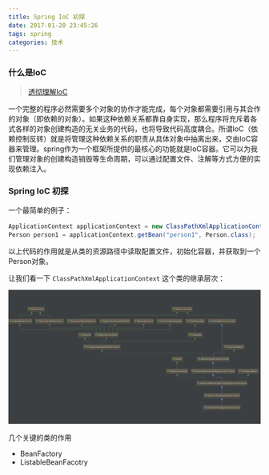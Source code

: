 ```yaml
---
title: Spring IoC 初探
date: 2017-01-20 23:45:26
tags: spring
categories: 技术
---
```


### 什么是IoC

> [透彻理解IoC](http://stamen.iteye.com/blog/1489223/)

一个完整的程序必然需要多个对象的协作才能完成，每个对象都需要引用与其合作的对象（即依赖的对象）。如果这种依赖关系都靠自身实现，那么程序将充斥着各式各样的对象创建构造的无关业务的代码，也将导致代码高度耦合。所谓IoC（依赖控制反转）就是将管理这种依赖关系的职责从具体对象中抽离出来，交由IoC容器来管理。spring作为一个框架所提供的最核心的功能就是IoC容器。它可以为我们管理对象的创建构造销毁等生命周期，可以通过配置文件、注解等方式方便的实现依赖注入。

<!--more-->

### Spring IoC 初探

一个最简单的例子：
```java
ApplicationContext applicationContext = new ClassPathXmlApplicationContext("applicationContext.xml");
Person person1 = applicationContext.getBean("person1", Person.class);
```
以上代码的作用就是从类的资源路径中读取配置文件，初始化容器，并获取到一个Person对象。

让我们看一下 `ClassPathXmlApplicationContext` 这个类的继承层次：

![ClassPathXmlApplicationContext type hierachy](spring-IoC初探/type-hierachy.png)

几个关键的类的作用
- BeanFactory
- ListableBeanFacotry
